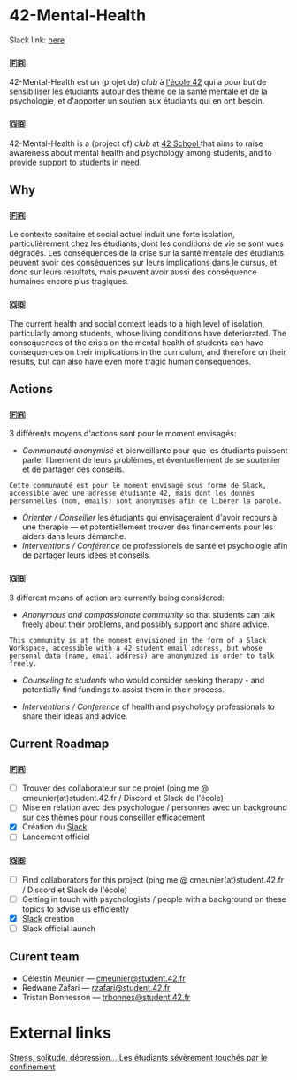 # 42-Mental-Health

Slack link: [here](https://join.slack.com/t/42mentalhealth/shared_invite/zt-l44182g7-xHDI87Uher~yUfdiuNZbBw)

### 🇫🇷
42-Mental-Health est un (projet de) _club_ à [l'école 42](https://www.42.fr) qui a pour but de sensibiliser les étudiants autour des thème de la santé mentale et de la psychologie, et d'apporter un soutien aux étudiants qui en ont besoin.

### 🇬🇧
42-Mental-Health is a (project of) _club_ at [42 School ](https://www.42.fr) that aims to raise awareness about mental health and psychology among students, and to provide support to students in need.

## Why

### 🇫🇷
Le contexte sanitaire et social actuel induit une forte isolation, particulièrement chez les étudiants, dont les conditions de vie se sont vues dégradés. Les conséquences de la crise sur la santé mentale des étudiants peuvent avoir des conséquences sur leurs implications dans le cursus, et donc sur leurs resultats, mais peuvent avoir aussi des conséquence humaines encore plus tragiques.

### 🇬🇧
The current health and social context leads to a high level of isolation, particularly among students, whose living conditions have deteriorated. The consequences of the crisis on the mental health of students can have consequences on their implications in the curriculum, and therefore on their results, but can also have even more tragic human consequences.

## Actions

### 🇫🇷
3 différents moyens d'actions sont pour le moment envisagés:

- _Communauté anonymisé_ et bienveillante pour que les étudiants puissent parler librement de leurs problèmes, et éventuellement de se soutenier et de partager des conseils.
```
Cette communauté est pour le moment envisagé sous forme de Slack, accessible avec une adresse étudiante 42, mais dont les donnés personnelles (nom, emails) sont anonymisés afin de libérer la parole.
```
- _Orienter / Conseiller_ les étudiants qui envisageraient d'avoir recours à une therapie — et potentiellement trouver des financements pour les aiders dans leurs démarche.
- _Interventions / Conférence_ de professionels de santé et psychologie afin de partager leurs idées et conseils.

### 🇬🇧
3 different means of action are currently being considered:

- _Anonymous and compassionate community_ so that students can talk freely about their problems, and possibly support and share advice.
```
This community is at the moment envisioned in the form of a Slack Workspace, accessible with a 42 student email address, but whose personal data (name, email address) are anonymized in order to talk freely.
```
- _Counseling to students_ who would consider seeking therapy - and potentially find fundings to assist them in their process.

- _Interventions / Conference_ of health and psychology professionals to share their ideas and advice.

## Current Roadmap
### 🇫🇷
- [ ] Trouver des collaborateur sur ce projet (ping me @ cmeunier(at)student.42.fr / Discord et Slack de l'école)
- [ ] Mise en relation avec des psychologue / personnes avec un background sur ces thèmes pour nous conseiller efficacement
- [x] Création du [Slack](https://join.slack.com/t/42mentalhealth/shared_invite/zt-l44182g7-xHDI87Uher~yUfdiuNZbBw)
- [ ] Lancement officiel

### 🇬🇧
- [ ] Find collaborators for this project (ping me @ cmeunier(at)student.42.fr / Discord et Slack de l'école)
- [ ] Getting in touch with psychologists / people with a background on these topics to advise us efficiently
- [x] [Slack](https://join.slack.com/t/42mentalhealth/shared_invite/zt-l44182g7-xHDI87Uher~yUfdiuNZbBw) creation 
- [ ] Slack official launch

## Curent team
- Célestin Meunier    —   cmeunier@student.42.fr
- Redwane Zafari      —   rzafari@student.42.fr
- Tristan Bonnesson   —   trbonnes@student.42.fr

# External links
[Stress, solitude, dépression… Les étudiants sévèrement touchés par le confinement](https://www.letudiant.fr/lifestyle/Sante-mutuelle-et-assurance/solitude-depression-les-etudiants-sont-severement-touches-par-le-confinement.html)